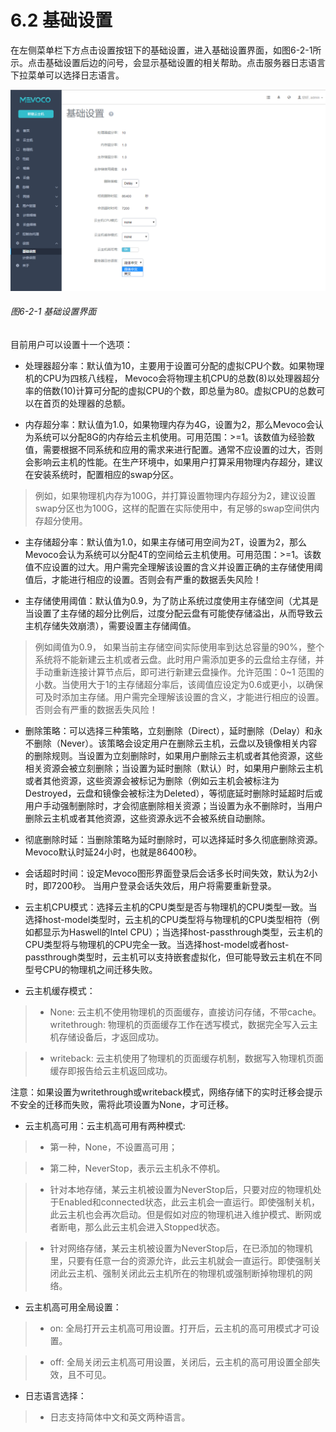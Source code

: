 # 6.2 基础设置

在左侧菜单栏下方点击设置按钮下的基础设置，进入基础设置界面，如图6-2-1所示。点击基础设置后边的问号，会显示基础设置的相关帮助。点击服务器日志语言下拉菜单可以选择日志语言。
 
![png](../images/6-2-1.png "图6-2-1 基础设置界面")
###### 图6-2-1 基础设置界面  

目前用户可以设置十一个选项：

- 处理器超分率：默认值为10，主要用于设置可分配的虚拟CPU个数。如果物理机的CPU为四核八线程， Mevoco会将物理主机CPU的总数(8)以处理器超分率的倍数(10)计算可分配的虚拟CPU的个数，即总量为80。虚拟CPU的总数可以在首页的处理器的总额。

- 内存超分率：默认值为1.0，如果物理内存为4G，设置为2，那么Mevoco会认为系统可以分配8G的内存给云主机使用。可用范围：>=1。该数值为经验数值，需要根据不同系统和应用的需求来进行配置。通常不应设置的过大，否则会影响云主机的性能。在生产环境中，如果用户打算采用物理内存超分，建议在安装系统时，配置相应的swap分区。

> 例如，如果物理机内存为100G，并打算设置物理内存超分为2，建议设置swap分区也为100G，这样的配置在实际使用中，有足够的swap空间供内存超分使用。

- 主存储超分率：默认值为1.0，如果主存储可用空间为2T，设置为2，那么Mevoco会认为系统可以分配4T的空间给云主机使用。可用范围：>=1。该数值不应设置的过大。用户需完全理解该设置的含义并设置正确的主存储使用阈值后，才能进行相应的设置。否则会有严重的数据丢失风险！

- 主存储使用阈值：默认值为0.9，为了防止系统过度使用主存储空间（尤其是当设置了主存储的超分比例后，过度分配云盘有可能使存储溢出，从而导致云主机存储失效崩溃），需要设置主存储阈值。
> 例如阈值为0.9， 如果当前主存储空间实际使用率到达总容量的90%，整个系统将不能新建云主机或者云盘。此时用户需添加更多的云盘给主存储，并手动重新连接计算节点后，即可进行新建云盘操作。允许范围：0~1 范围的小数。当使用大于1的主存储超分率后，该阈值应设定为0.6或更小，以确保可及时添加主存储。用户需完全理解该设置的含义，才能进行相应的设置。否则会有严重的数据丢失风险！

- 删除策略：可以选择三种策略，立刻删除（Direct），延时删除（Delay）和永不删除（Never）。该策略会设定用户在删除云主机，云盘以及镜像相关内容的删除规则。当设置为立刻删除时，如果用户删除云主机或者其他资源，这些相关资源会被立刻删除；当设置为延时删除（默认）时，如果用户删除云主机或者其他资源，这些资源会被标记为删除（例如云主机会被标注为Destroyed，云盘和镜像会被标注为Deleted），等彻底延时删除时延超时后或用户手动强制删除时，才会彻底删除相关资源；当设置为永不删除时，当用户删除云主机或者其他资源，这些资源永远不会被系统自动删除。

- 彻底删除时延：当删除策略为延时删除时，可以选择延时多久彻底删除资源。Mevoco默认时延24小时，也就是86400秒。 

- 会话超时时间：设定Mevoco图形界面登录后会话多长时间失效，默认为2小时，即7200秒。 当用户登录会话失效后，用户将需要重新登录。

- 云主机CPU模式：选择云主机的CPU类型是否与物理机的CPU类型一致。当选择host-model类型时，云主机的CPU类型将与物理机的CPU类型相符（例如都显示为Haswell的Intel CPU）；当选择host-passthrough类型，云主机的CPU类型将与物理机的CPU完全一致。当选择host-model或者host-passthrough类型时，云主机可以支持嵌套虚拟化，但可能导致云主机在不同型号CPU的物理机之间迁移失败。

- 云主机缓存模式：

> * None: 云主机不使用物理机的页面缓存，直接访问存储，不带cache。writethrough: 物理机的页面缓存工作在透写模式，数据完全写入云主机存储设备后，才返回成功。

> * writeback: 云主机使用了物理机的页面缓存机制，数据写入物理机页面缓存即报告给云主机返回成功。

注意：如果设置为writethrough或writeback模式，网络存储下的实时迁移会提示不安全的迁移而失败，需将此项设置为None，才可迁移。

- 云主机高可用：云主机高可用有两种模式: 

> * 第一种，None，不设置高可用；

> * 第二种，NeverStop，表示云主机永不停机。

> * 针对本地存储，某云主机被设置为NeverStop后，只要对应的物理机处于Enabled和connected状态，此云主机会一直运行。即使强制关机，此云主机也会再次启动。但是假如对应的物理机进入维护模式、断网或者断电，那么此云主机会进入Stopped状态。

> * 针对网络存储，某云主机被设置为NeverStop后，在已添加的物理机里，只要有任意一台的资源允许，此云主机就会一直运行。即使强制关闭此云主机、强制关闭此云主机所在的物理机或强制断掉物理机的网络。

- 云主机高可用全局设置：
> * on: 全局打开云主机高可用设置。打开后，云主机的高可用模式才可设置。
 
> * off: 全局关闭云主机高可用设置，关闭后，云主机的高可用设置全部失效，且不可见。

- 日志语言选择：

> * 日志支持简体中文和英文两种语言。



